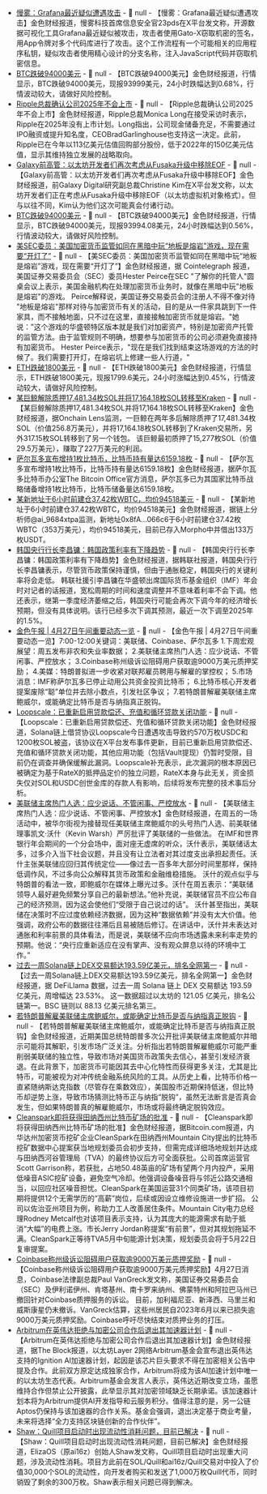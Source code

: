 - [慢雾：Grafana最近疑似遭遇攻击](https://x.com/im23pds/status/1916374076920365075) - 📰 null - 【慢雾：Grafana最近疑似遭遇攻击】金色财经报道，慢雾科技首席信息安全官23pds在X平台发文称，开源数据可视化工具Grafana最近疑似被攻击，攻击者使用Gato-X窃取机密的签名，用App令牌对多个代码库进行了攻击。这个工作流程有一个可能相关的应用程序私钥，疑似攻击者使用精心设计的分支名称，注入JavaScript代码并窃取机密信息。
- [BTC跌破94000美元]() - 📰 null - 【BTC跌破94000美元】金色财经报道，行情显示，BTC跌破94000美元，现报93999美元，24小时跌幅达到0.68%，行情波动较大，请做好风险控制。
- [Ripple总裁确认公司2025年不会上市](https://www.financemagnates.com/trending/xrp-trades-in-range-ripple-president-confirms-it-will-not-go-public-in-2025/) - 📰 null - 【Ripple总裁确认公司2025年不会上市】金色财经报道，Ripple总裁Monica Long在接受采访时表示，Ripple在2025年没有上市计划。Long指出，公司现金储备充足，不需要通过IPO融资或提升知名度，CEOBradGarlinghouse也支持这一决定。此前，Ripple已在今年以113亿美元估值回购部分股份，低于2022年的150亿美元估值，显示其维持独立发展的战略取向。
- [Galaxy前高管：以太坊开发者们再次考虑从Fusaka升级中移除EOF](https://x.com/christine_dkim/status/1916358446531940545) - 📰 null - 【Galaxy前高管：以太坊开发者们再次考虑从Fusaka升级中移除EOF】金色财经报道，前Galaxy Digital研究副总裁Christine Kim在X平台发文称，以太坊开发者们正在考虑从Fusaka升级中移除EOF（以太坊虚拟机对象格式）。但与以往不同，Kim认为他们这次可能真会付诸行动。
- [BTC跌破94000美元]() - 📰 null - 【BTC跌破94000美元】金色财经报道，行情显示，BTC跌破94000美元，现报93994.08美元，24小时跌幅达到0.56%，行情波动较大，请做好风险控制。
- [美SEC委员：美国加密货币监管如同在黑暗中玩“地板是熔岩”游戏，现在需要“开灯了”](https://cointelegraph.com/news/united-states-crypto-custody-regulations-floor-lava-hester-peirce-sec) - 📰 null - 【美SEC委员：美国加密货币监管如同在黑暗中玩“地板是熔岩”游戏，现在需要“开灯了”】金色财经报道，据 Cointelegraph 报道，美国证券交易委员会（SEC）委员Hester Peirce在SEC "了解你的托管人"圆桌会议上表示，美国金融机构在处理加密货币业务时，就像在黑暗中玩"地板是熔岩"的游戏。 
Peirce解释说，美国证券交易委员会的注册人不得不像对待 "地板是熔岩"那样对待与加密货币有关的活动，目的是从一件家具跳到下一件家具，而不接触地面，只不过在这里，直接接触加密货币就是熔岩。"她说："这个游戏的华盛顿特区版本就是我们对加密资产，特别是加密资产托管的监管方法。由于监管规则不明确，想要参与加密货币的公司必须避免直接持有加密货币。 
Hester Peirce表示，"现在是我们找到结束这场游戏的方法的时候了。我们需要打开灯，在熔岩坑上修建一些人行道，"
- [ETH跌破1800美元]() - 📰 null - 【ETH跌破1800美元】金色财经报道，行情显示，ETH跌破1800美元，现报1799.6美元，24小时涨幅达到0.45%，行情波动较大，请做好风险控制。
- [某巨鲸解除质押17,481.34枚SOL并将17,164.18枚SOL转移至Kraken]() - 📰 null - 【某巨鲸解除质押17,481.34枚SOL并将17,164.18枚SOL转移至Kraken】金色财经报道，据Onchain Lens监测，一巨鲸在两年多后解除质押了17,481.34枚SOL（价值256.8万美元），并将17,164.18枚SOL转移到了Kraken交易所，另外317.15枚SOL转移到了另一个钱包。 
该巨鲸最初质押了15,277枚SOL（价值29.5万美元），赚取了227万美元的利润。
- [萨尔瓦多宣布增持1枚比特币，比特币持有量达6159.18枚](https://x.com/bitcoinofficesv/status/1916347459984384406) - 📰 null - 【萨尔瓦多宣布增持1枚比特币，比特币持有量达6159.18枚】金色财经报道，据萨尔瓦多比特币办公室The Bitcoin Office官方消息，萨尔瓦多已为其国家比特币战略储备增持1枚比特币，比特币储备量达6159.18枚。
- [某新地址于6小时前建仓37.42枚WBTC，均价94518美元](https://x.com/ai_9684xtpa/status/1916344796278403343) - 📰 null - 【某新地址于6小时前建仓37.42枚WBTC，均价94518美元】金色财经报道，据链上分析师@ai_9684xtpa监测，新地址0x8fA...066c6于6小时前建仓37.42枚WBTC（353万美元），均价94518美元，目前已存入Morpho中并借出133万枚USDT。
- [韩国央行行长李昌镛：韩国政策利率有下降趋势](https://flash.jin10.com/detail/20250427115356777800) - 📰 null - 【韩国央行行长李昌镛：韩国政策利率有下降趋势】金色财经报道，据韩联社报道，韩国央行行长李昌镛表示，尽管货币政策保持谨慎，但由于通胀稳定，韩国央行的关键利率将会走低。 
韩联社援引李昌镛在华盛顿出席国际货币基金组织（IMF）年会时对记者的话报道，宽松周期的时间和速度调整并不意味着利率不会下调。他还表示，继第一季度经济萎缩之后，韩国央行可能会再次下调今年的经济增长预期，但没有具体说明。该行已经多次下调其预测，最近一次下调至2025年的1.5%。
- [金色午报 | 4月27日午间重要动态一览]() - 📰 null - 【金色午报 | 4月27日午间重要动态一览】7:00-12:00关键词：美联储、Coinbase、萨尔瓦多 
1.下周宏观展望：周五发布非农和失业率数据； 
2.美联储主席热门人选：应少说话、不管闲事、严控放水； 
3.Coinbase称州级诉讼阻碍用户获取逾9000万美元质押奖励； 
4.美媒：特朗普拟进一步收紧对联邦雇员聘用与解雇的掌控权； 
5.市场消息：IMF称萨尔瓦多已停止动用公共资金投资比特币； 
6.比特币核心开发者提案废除“聪”单位并去除小数点，引发社区争议； 
7.若特朗普解雇美联储主席鲍威尔，或能确定比特币是否与纳指真正脱钩。
- [Loopscale：已重新启用贷款偿还、充值和循环贷款关闭功能](https://x.com/LoopscaleLabs/status/1916230435291713786) - 📰 null - 【Loopscale：已重新启用贷款偿还、充值和循环贷款关闭功能】金色财经报道，Solana链上借贷协议Loopscale今日遭遇攻击导致约570万枚USDC和1200枚SOL被盗，该协议在X平台发布事件更新，目前已重新启用贷款偿还、充值和循环贷款关闭功能，其他应用功能（包括Vault提现）仍暂时受限，目前仍在调查并确保缓解此漏洞。Loopscale补充表示，此次漏洞的根本原因已被确定为基于RateX的抵押品定价的独立问题，RateX本身与此无关，资金损失仅对SOL和USDC创世金库的存款人有影响，后续将发布完整的技术事后分析。
- [美联储主席热门人选：应少说话、不管闲事、严控放水](https://xnews.jin10.com/details/173864) - 📰 null - 【美联储主席热门人选：应少说话、不管闲事、严控放水】金色财经报道，在周五的一场活动中，被华尔街视为接替现任美联储主席鲍威尔的头号热门人选、前美联储理事凯文·沃什（Kevin Warsh）严厉批评了美联储的一些做法。 
在IMF和世界银行年会期间的一个分会场中，面对座无虚席的听众，沃什表示，美联储话太多，过多介入当下社会议题，并且没有让立法者对其过度支出承担起责任。沃什主张美联储应回归其传统定位——像过去一百多年大部分时间里那样，保持低调作风，不过多向公众解释其货币政策和金融维稳措施。 
沃什的观点似乎与特朗普的看法一致，即鲍威尔在媒体上曝光过多。沃什在周五表示：“美联储领导人最好避免频繁分享自己的最新想法。”他补充说，美联储官员不应公布自己的经济预测，因为这会使他们“受限于自己说过的话”。 
沃什甚至指出，美联储在决策时不应过度依赖经济数据，因为这种“数据依赖”并没有太大价值。他强调，政府公布的数据往往滞后且易被随后修订。在讲话中，沃什并未表达对通胀和利率前景的具体看法，而是说，美联储不应向市场透露未来利率走势的预期。他说：“央行应重新适应在没有掌声、没有观众屏息以待的环境中工作。”
- [过去一周Solana链上DEX交易额达193.59亿美元，排名全网第一](https://defillama.com/dexs/chains) - 📰 null - 【过去一周Solana链上DEX交易额达193.59亿美元，排名全网第一】金色财经报道，据 DeFiLlama 数据，过去一周 Solana 链上 DEX 交易额达 193.59 亿美元，周增幅达 23.53%。 
这一数据超过以太坊的 121.05 亿美元，排名公链第一。BSC 链则以 88.13 亿美元排名第三。
- [若特朗普解雇美联储主席鲍威尔，或能确定比特币是否与纳指真正脱钩](https://coinstats.app/news/695c461ce618b64aa7c2c9bf6b568c356cb3cee7cfc7e8dbdf5425f3e97de8d7_-If-Trump-fired-Powell-what-would-happen-to-crypto-/) - 📰 null - 【若特朗普解雇美联储主席鲍威尔，或能确定比特币是否与纳指真正脱钩】金色财经报道，近期美国总统特朗普多次公开批评美联储主席鲍威尔并暗示可能将其解职，引发市场广泛关注。分析指出若特朗普解雇鲍威尔可能严重削弱美联储的独立性，导致市场对美国货币政策失去信心，甚至引发经济衰退。​ 
在此背景下，加密货币可能因其去中心化特性而获得更多关注，尤其是比特币，可能被视为对冲传统金融系统风险的工具。从历史上看，比特币价格一直紧随纳斯达克指数（尽管存在乘数效应），美国股市近期保持低迷，但比特币却逆势上涨，导致市场猜测比特币正与纳指“脱钩”，虽然无法断言是否真会发生，但如果特朗普真的解雇鲍威尔，市场或将最终确定脱钩效应。 
- [Cleanspark即将获得田纳西州比特币矿场的批准](https://news.bitcoin.com/cleanspark-nears-approval-for-tennessee-bitcoin-mining-facility/) - 📰 null - 【Cleanspark即将获得田纳西州比特币矿场的批准】金色财经报道，据Bitcoin.com报道，内华达州加密货币挖矿企业CleanSpark在田纳西州Mountain City提出的比特币挖矿数据中心提案获当地规划委员会初步支持，但需完成详细场地规划并达成与田纳西河谷管理局（TVA）的最终协议后方可全面获批。公司首席运营官Scott Garrison称，若获批，占地50.48英亩的矿场有望两个月内投产，采用低噪音ASIC挖矿设备，避免空气冷却。他强调设备噪音将与邻近公路交通相当，以回应社区噪音担忧。CleanSpark在美国运营31个同类矿场，该项目初期将提供12个无需学历的“高薪”岗位，后续或因设立维修设施进一步扩招。 
公司以佐治亚州项目为例，称助力工人改善居住条件。Mountain City电力总经理Rodney Metcalf也对该项目表示支持，认为其庞大的能源需求有助于抵消“大幅”的电费上涨。市长Jerry Jordan称提案“有前景”，但对其规划拖延不满。CleanSpark正等待TVA5月中旬能源计划决策，规划委员会将于5月22日复审提案。
- [Coinbase称州级诉讼阻碍用户获取逾9000万美元质押奖励](https://www.coinbase.com/en-br/blog/High-Stakes-Litigation-Time-to-End-the-War-on-Staking) - 📰 null - 【Coinbase称州级诉讼阻碍用户获取逾9000万美元质押奖励】4月27日消息，Coinbase法律副总裁Paul VanGreck发文称，美国证券交易委员会（SEC）及伊利诺伊州、肯塔基州、南卡罗来纳州、佛蒙特州和阿拉巴马州已撤回针对Coinbase质押服务的诉讼。 
目前，加利福尼亚、新泽西、马里兰和威斯康星仍未撤诉。VanGreck估算，这些州居民自2023年6月以来已损失逾9000万美元质押奖励。Coinbase呼吁尽快结束对质押业务的打压。
- [Arbitrum在英伟达拒绝与加密公司合作后退出其加速器计划](https://www.theblock.co/post/352075/arbitrum-says-it-pulled-out-of-accelerator-program-after-nvidia-refused-crypto-association) - 📰 null - 【Arbitrum在英伟达拒绝与加密公司合作后退出其加速器计划】金色财经报道，据The Block报道，以太坊Layer 2网络Arbitrum基金会宣布退出英伟达支持的Ignition AI加速器计划，起因是该芯片巨头要求不得在加密相关公告中提及合作。此前双方原定达成独家合作，Arbitrum将成为该AI加速计划中唯一的以太坊生态代表。Arbitrum基金会发言人表示，英伟达近期改变立场，虽愿维持合作但禁止公开披露，此举显示其对加密领域缺乏长期承诺。该加速器计划本将为Arbitrum提供AI开发指导和云服务积分。值得注意的是，另一公链Aptos仍保持与该加速器的合作关系。基金会强调，退出决定基于商业考量，未来将选择“全力支持区块链创新的合作伙伴”。
- [Shaw：Quill项目启动时出现流动性消耗问题，目前已解决](https://x.com/shawmakesmagic/status/1916307343513686047) - 📰 null - 【Shaw：Quill项目启动时出现流动性消耗问题，目前已解决】金色财经报道，ElizaOS（原ai16z）创始人Shaw发文称，Quill项目启动时出现重大问题，涉及流动性消耗。项目方此前在SOL/Quill和ai16z/Quill交易对中投入了价值30,000个SOL的流动性，向开发者购买和发送了1,000万枚Quill代币，同时销毁了剩余的300万枚。Shaw表示相关问题已得到解决。
